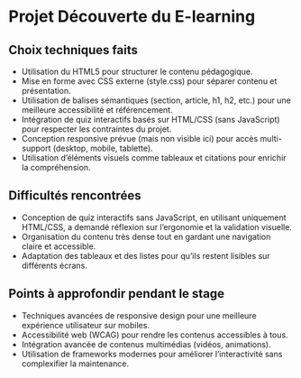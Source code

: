 # Projet Découverte du E-learning


## Choix techniques faits


- Utilisation du HTML5 pour structurer le contenu pédagogique.
- Mise en forme avec CSS externe (style.css) pour séparer contenu et présentation.
- Utilisation de balises sémantiques (section, article, h1, h2, etc.) pour une meilleure accessibilité et référencement.
- Intégration de quiz interactifs basés sur HTML/CSS (sans JavaScript) pour respecter les contraintes du projet.
- Conception responsive prévue (mais non visible ici) pour accès multi-support (desktop, mobile, tablette).
- Utilisation d’éléments visuels comme tableaux et citations pour enrichir la compréhension.


## Difficultés rencontrées


- Conception de quiz interactifs sans JavaScript, en utilisant uniquement HTML/CSS, a demandé réflexion sur l’ergonomie et la validation visuelle.
- Organisation du contenu très dense tout en gardant une navigation claire et accessible.
- Adaptation des tableaux et des listes pour qu’ils restent lisibles sur différents écrans.


## Points à approfondir pendant le stage


- Techniques avancées de responsive design pour une meilleure expérience utilisateur sur mobiles.
- Accessibilité web (WCAG) pour rendre les contenus accessibles à tous.
- Intégration avancée de contenus multimédias (vidéos, animations).
- Utilisation de frameworks modernes pour améliorer l’interactivité sans complexifier la maintenance.





